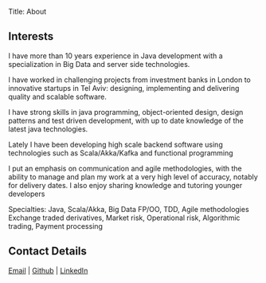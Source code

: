 Title: About


Interests
---------

I have more than 10 years experience in Java development with a specialization in Big Data and server side technologies. 

I have worked in challenging projects from investment banks in London to innovative startups in Tel Aviv: designing, implementing and delivering quality and scalable software.

I have strong skills in java programming, object-oriented design, design patterns and test driven development, with up to date knowledge of the latest java technologies.

Lately I have been developing high scale backend software using technologies such as Scala/Akka/Kafka and functional programming

I put an emphasis on communication and agile methodologies, with the ability to manage and plan my work at a very high level of accuracy, notably for delivery dates. I also enjoy sharing knowledge and tutoring younger developers 

Specialties: Java, Scala/Akka, Big Data
FP/OO,
TDD, Agile methodologies
Exchange traded derivatives, Market risk, Operational risk, Algorithmic trading,
Payment processing

Contact Details
---------------

[Email](mailto:daniel.sebban@gmail.com) | [Github](https://github.com/dsebban) | [LinkedIn](https://www.linkedin.com/profile/view?id=14011575)

